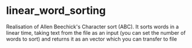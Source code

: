 # linear_word_sorting
Realisation of Allen Beechick's Character sort (ABC). It sorts words in a linear time, taking text from the file as an input (you can set the number of words to sort) and returns it as an vector which you can transfer to file
